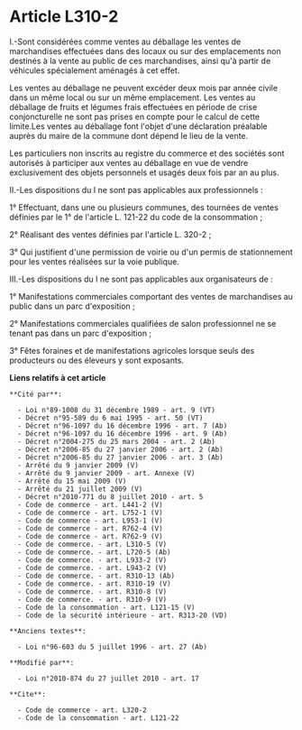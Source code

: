 # Article L310-2

I.-Sont considérées comme ventes au déballage les ventes de marchandises effectuées dans des locaux ou sur des emplacements
non destinés à la vente au public de ces marchandises, ainsi qu'à partir de véhicules spécialement aménagés à cet effet. 

Les ventes au déballage ne peuvent excéder deux mois par année civile dans un même local ou sur un même emplacement. Les
ventes au déballage de fruits et légumes frais effectuées en période de crise conjoncturelle ne sont pas prises en compte
pour le calcul de cette limite.Les ventes au déballage font l'objet d'une déclaration préalable auprès du maire de la commune
dont dépend le lieu de la vente. 

Les particuliers non inscrits au registre du commerce et des sociétés sont autorisés à participer aux ventes au déballage en
vue de vendre exclusivement des objets personnels et usagés deux fois par an au plus. 

II.-Les dispositions du I ne sont pas applicables aux professionnels : 

1° Effectuant, dans une ou plusieurs communes, des tournées de ventes définies par le 1° de l'article L. 121-22 du code de la
consommation ; 

2° Réalisant des ventes définies par l'article L. 320-2 ; 

3° Qui justifient d'une permission de voirie ou d'un permis de stationnement pour les ventes réalisées sur la voie publique. 

III.-Les dispositions du I ne sont pas applicables aux organisateurs de : 

1° Manifestations commerciales comportant des ventes de marchandises au public dans un parc d'exposition ; 

2° Manifestations commerciales qualifiées de salon professionnel ne se tenant pas dans un parc d'exposition ; 

3° Fêtes foraines et de manifestations agricoles lorsque seuls des producteurs ou des éleveurs y sont exposants.

**Liens relatifs à cet article**

	**Cité par**:

	  - Loi n°89-1008 du 31 décembre 1989 - art. 9 (VT)
	  - Décret n°95-589 du 6 mai 1995 - art. 50 (VT)
	  - Décret n°96-1097 du 16 décembre 1996 - art. 7 (Ab)
	  - Décret n°96-1097 du 16 décembre 1996 - art. 9 (Ab)
	  - Décret n°2004-275 du 25 mars 2004 - art. 2 (Ab)
	  - Décret n°2006-85 du 27 janvier 2006 - art. 2 (Ab)
	  - Décret n°2006-85 du 27 janvier 2006 - art. 3 (Ab)
	  - Arrêté du 9 janvier 2009 (V)
	  - Arrêté du 9 janvier 2009 - art. Annexe (V)
	  - Arrêté du 15 mai 2009 (V)
	  - Arrêté du 21 juillet 2009 (V)
	  - Décret n°2010-771 du 8 juillet 2010 - art. 5
	  - Code de commerce - art. L441-2 (V)
	  - Code de commerce - art. L752-1 (V)
	  - Code de commerce - art. L953-1 (V)
	  - Code de commerce - art. R762-4 (V)
	  - Code de commerce - art. R762-9 (V)
	  - Code de commerce. - art. L310-5 (V)
	  - Code de commerce. - art. L720-5 (Ab)
	  - Code de commerce. - art. L933-2 (V)
	  - Code de commerce. - art. L943-2 (V)
	  - Code de commerce. - art. R310-13 (Ab)
	  - Code de commerce. - art. R310-19 (V)
	  - Code de commerce. - art. R310-8 (V)
	  - Code de commerce. - art. R310-9 (V)
	  - Code de la consommation - art. L121-15 (V)
	  - Code de la sécurité intérieure - art. R313-20 (VD)

	**Anciens textes**:

	  - Loi n°96-603 du 5 juillet 1996 - art. 27 (Ab)

	**Modifié par**:

	  - Loi n°2010-874 du 27 juillet 2010 - art. 17

	**Cite**:

	  - Code de commerce - art. L320-2
	  - Code de la consommation - art. L121-22
